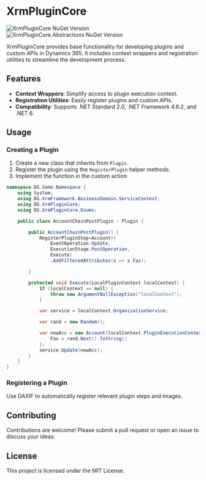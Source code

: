 # XrmPluginCore
![XrmPluginCore NuGet Version](https://img.shields.io/nuget/v/Delegate.XrmPluginCore?label=XrmPluginCore%20NuGet) ![XrmPluginCore.Abstractions NuGet Version](https://img.shields.io/nuget/v/Delegate.XrmPluginCore.Abstractions?label=Abstractions%20NuGet)

XrmPluginCore provides base functionality for developing plugins and custom APIs in Dynamics 365. It includes context wrappers and registration utilities to streamline the development process.

## Features

- **Context Wrappers**: Simplify access to plugin execution context.
- **Registration Utilities**: Easily register plugins and custom APIs.
- **Compatibility**: Supports .NET Standard 2.0, .NET Framework 4.6.2, and .NET 6.

## Usage

### Creating a Plugin

1. Create a new class that inherits from `Plugin`.
2. Register the plugin using the `RegisterPlugin` helper methods.
3. Implement the function in the custom action

```csharp
namespace DG.Some.Namespace {
    using System;
    using DG.XrmFramework.BusinessDomain.ServiceContext;
    using DG.XrmPluginCore;
    using DG.XrmPluginCore.Enums;

    public class AccountChainPostPlugin : Plugin {

        public AccountChainPostPlugin() {
            RegisterPluginStep<Account>(
                EventOperation.Update,
                ExecutionStage.PostOperation,
                Execute)
                .AddFilteredAttributes(x => x.Fax);

        }

        protected void Execute(LocalPluginContext localContext) {
            if (localContext == null) {
                throw new ArgumentNullException("localContext");
            }

            var service = localContext.OrganizationService;

            var rand = new Random();

            var newAcc = new Account(localContext.PluginExecutionContext.PrimaryEntityId) {
                Fax = rand.Next().ToString()
            };
            service.Update(newAcc);
        }
    }
}
```

### Registering a Plugin

Use DAXIF to automatically register relevant plugin steps and images.

## Contributing

Contributions are welcome! Please submit a pull request or open an issue to discuss your ideas.

## License

This project is licensed under the MIT License.
